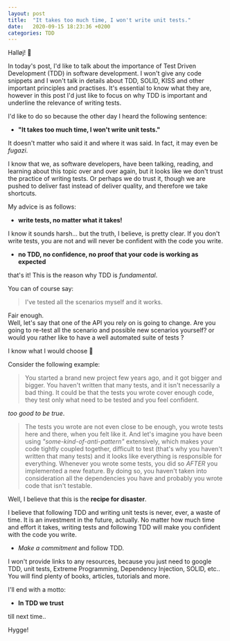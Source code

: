 ```yaml
---
layout: post
title:  "It takes too much time, I won't write unit tests."
date:   2020-09-15 18:23:36 +0200
categories: TDD
---
```


Halløj! 👋

In today's post, I'd like to talk about the importance of Test Driven Development (TDD) in software development. I won't give any code snippets and I won't talk in details about TDD, SOLID, KISS and other important principles and practises. It's essential to know what they are, however in this post I'd just like to focus on why TDD is important and underline the relevance of writing tests.

I'd like to do so because the other day I heard the following sentence: 

- **"It takes too much time, I won't write unit tests."**

It doesn't matter who said it and where it was said. In fact, it may even be *fugazi*.

I know that we, as software developers, have been talking, reading, and learning about this topic over and over again, but it looks like we don't trust the practice of writing tests. Or perhaps we do trust it, though we are pushed to deliver fast instead of deliver quality, and therefore we take shortcuts.

My advice is as follows:

- **write tests, no matter what it takes!**

I know it sounds harsh... but the truth, I believe, is pretty clear. If you don't write tests, you are not and will never be confident with the code you write.

- **no TDD, no confidence, no proof that your code is working as expected**

that's it! This is the reason why TDD is *fundamental*.

You can of course say:
> I've tested all the scenarios myself and it works.

Fair enough. <br />
Well, let's say that one of the API you rely on is going to change. Are you going to re-test all the scenario and possible new scenarios yourself? or would you rather like to have a well automated suite of tests ? 

I know what I would choose 🙂

Consider the following example: <br />

> You started a brand new project few years ago, and it got bigger and bigger. You haven't written that many tests, and it isn't necessarily a bad thing. It could be that the tests you wrote cover enough code, they test only what need to be tested and you feel confident.

*too good to be true*. 

> The tests you wrote are not even close to be enough, you wrote tests here and there, when you felt like it. And let's imagine you have been using *"some-kind-of-anti-pattern"* extensively, which makes your code tightly coupled together, difficult to test (that's why you haven't written that many tests) and it looks like everything is responsible for everything. Whenever you wrote some tests, you did so *AFTER* you implemented a new feature. By doing so, you haven't taken into consideration all the dependencies you have and probably you wrote code that isn't testable. 

Well, I believe that this is the **recipe for disaster**. <br />

I believe that following TDD and writing unit tests is never, ever, a waste of time. It is an investment in the future, actually.
No matter how much time and effort it takes, writing tests and following TDD will make you confident with the code you write.

- *Make a commitment* and follow TDD.

I won't provide links to any resources, because you just need to google TDD, unit tests, Extreme Programming, Dependency Injection, SOLID, etc.. You will find plenty of books, articles, tutorials and more. 

I'll end with a motto:

- **In TDD we trust**

till next time.. 

Hygge!
